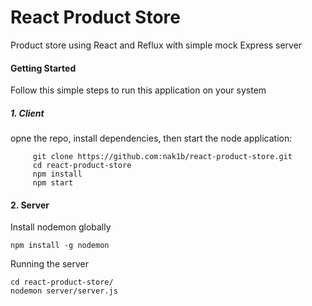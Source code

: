 # React Product Store
Product store using React and Reflux with simple mock Express server

#### Getting Started
Follow this simple steps to run this application on your system

##### 1. Client
opne the repo, install dependencies, then start the node application:

```
	 git clone https://github.com:nak1b/react-product-store.git
	 cd react-product-store
	 npm install
	 npm start
```
	 
#### 2. Server
Install nodemon globally

``` npm install -g nodemon ```

Running the server

```
cd react-product-store/ 
nodemon server/server.js
```
